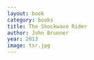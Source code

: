 ```yaml
---
layout: book
category: books
title: The Shockwave Rider
author: John Brunner
year: 2013
image: tsr.jpg
---
```

